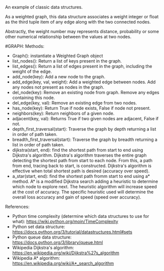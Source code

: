 An example of classic data structures.

As a weighted graph, this data structure associates a weight integer or float 
as the third tuple item of any edge along with the two connected nodes.

Abstractly, the weight number may represents distance, probability or some other
numerical relationship between the values at two nodes.

#GRAPH:
  Methods:
  - Graph():  instantiate a Weighted Graph object
  - list_nodes():  Return a list of keys present in the graph.
  - list_edges():  Return a list of edges present in the graph, including the weight of the edge.
  - add_node(key):  Add a new node to the graph.
  - add_edge(key, val, weight):  Add a weighted edge between nodes.  Add any nodes not present as nodes in the graph.
  - del_node(key):  Remove an existing node from graph.  Remove any edges containing this node.
  - del_edge(key, val):  Remove an existing edge from two nodes.
  - has_node(key):  Return True if node exists, False if node not present.
  - neighbors(key):  Return neighbors of a given node.
  - adjacent(key, val):  Returns True if two given nodes are adjacent, False if not.
  - depth_first_traversal(start):  Traverse the graph by depth returning a list in order of path taken.
  - breadth_first_traversal(start):  Traverse the graph by breadth returning a list in order of path taken.
  - dijkstra(start, end):  find the shortest path from start to end using Dijkstra's algorithm.  Dijkstra's algorithm traverses the entire graph detecting the shortest path from start to each node.  From this, a path from end, tracing back to start, is constructed.  Dijkstra's algorithm is effective when total shortest path is desired (accuracy over speed).
  - a_star(start, end):  find the shortest path fromm start to end using a* method.  A* is a modified Dijkstra search adding a heuristic to determine which node to explore next.  The heuristic algorithm will increase speed at the cost of accuracy.  The specific heuristic used will determine the overall loss accuracy and gain of speed (speed over accuracy).

References:
  - Python time complexity (determine which data structures to use for what):  https://wiki.python.org/moin/TimeComplexity
  - Python set data structure:  https://docs.python.org/3/tutorial/datastructures.html#sets
  - Python queue data structure:  https://docs.python.org/3/library/queue.html
  - Wikipedia Dijkstra's algorithm:  https://en.wikipedia.org/wiki/Dijkstra%27s_algorithm
  - Wikipedia A* algorithm:  https://en.wikipedia.org/wiki/A*_search_algorithm
